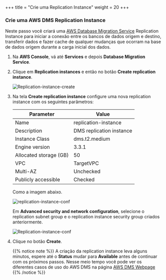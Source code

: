 +++
title = "Crie uma Replication Instance"
weight = 20
+++

### Crie uma AWS DMS Replication Instance

Neste passo você criará uma <a href="https://aws.amazon.com/dms/" target="_blank">AWS Database Migration Service</a> Replication Instance para iniciar a conexão entre os bancos de dados origem e destino, transferir dados e fazer cache de qualquer mudanças que ocorram na base de dados origem durante a carga inicial dos dados.


1. Na **AWS Console**, vá até **Services** e depois **Database Migration Service**.  

2. Clique em **Replication instances** e então no botão **Create replication instance**.

    ![Replication-instance-create](/db-mig/Replication-instance-create.png)

3. Na tela **Create replication instance** configure uma nova replication instance com os seguintes parâmetros:

    | Parameter           | Value                    |
    | ------------------- | ------------------------ |
    | Name                | replication-instance     |
    | Description         | DMS replication instance |
    | Instance Class      | dms.t2.medium            |
    | Engine version      | 3.3.1                    |
    |Allocated storage (GB)| 50                      |
    | VPC                 | TargetVPC            |
    | Multi-AZ            | Unchecked                |
    | Publicly accessible | Checked                  |

    Como a imagem abaixo.


    ![replication-instance-conf](/db-mig/replication-instance-conf.png)


    Em **Advanced security and network configuration**, selecione o replication subnet group e o replication instance security group criados anteriormente.

    ![Replication-instance-conf](/db-mig/advanced-security.png)



4. Clique no botão **Create**.

    {{% notice note %}}
A criação da replication instance leva alguns minutos, espere até o **Status** mudar para **Available** antes de continuar com os próximos passos. Nesse meio tempo você pode ver os diferentes casos de uso do AWS DMS na página <a href="https://aws.amazon.com/dms/" target="_blank">AWS DMS Webpage</a>
{{% /notice %}}
